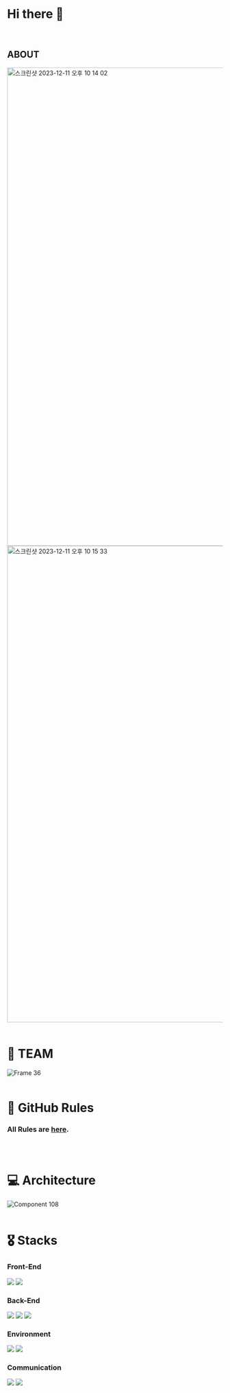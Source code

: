 # Hi there 👋
<br>

## ABOUT
<img width="1114" alt="스크린샷 2023-12-11 오후 10 14 02" src="https://github.com/SOCDOC-CAU/.github/assets/80440429/174bb82c-4c17-40d9-9af1-8d9ad7a9f9a4">
<img width="1110" alt="스크린샷 2023-12-11 오후 10 15 33" src="https://github.com/SOCDOC-CAU/.github/assets/80440429/e16067db-4813-430e-909b-b8b9b4b723a4">

<br>
<br>

# 🐥 TEAM
![Frame 36](https://github.com/SOCDOC-CAU/.github/assets/80440429/69fb11b3-a775-4802-805b-41118e5eb2ef)
<br>
<br>

# 🤝 GitHub Rules
### All Rules are [here](./Rules.md).
<br>
<br>


# 💻 Architecture
![Component 108](https://github.com/SOCDOC-CAU/.github/assets/80440429/b043d064-7fd0-4d99-a576-24142381699b)
<br>
<br>


# 🎖️ Stacks
### Front-End
<img src="https://img.shields.io/badge/flutter-02569B?style=for-the-badge&logo=flutter&logoColor=white"> <img src="https://img.shields.io/badge/dart-0175C2?style=for-the-badge&logo=flutter&logoColor=white">

### Back-End
<img src="https://img.shields.io/badge/springboot-6DB33F?style=for-the-badge&logo=springboot&logoColor=white"> <img src="https://img.shields.io/badge/IntelliJ IDEA-000000?style=for-the-badge&logo=IntelliJ IDEA&logoColor=white"> <img src="https://img.shields.io/badge/firebase-FFCA28?style=for-the-badge&logo=firebase&logoColor=white">

### Environment
 <img src="https://img.shields.io/badge/Git-F05032?style=for-the-badge&logo=Git&logoColor=white"> <img src="https://img.shields.io/badge/Github-181717?style=for-the-badge&logo=Github&logoColor=white">

### Communication
<img src="https://img.shields.io/badge/Notion-000000?style=for-the-badge&logo=Notion&logoColor=white"> <img src="https://img.shields.io/badge/Google Meet-00897B?style=for-the-badge&logo=Google Meet&logoColor=white">

